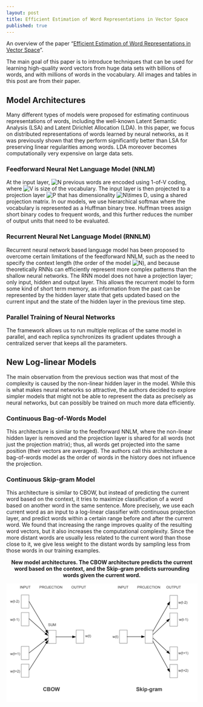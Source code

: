 ```yaml
---
layout: post
title: Efficient Estimation of Word Representations in Vector Space
published: true
---
```


An overview of the paper “[Efficient Estimation of Word Representations in Vector Space](https://arxiv.org/pdf/1301.3781.pdf)”.
<!--break-->
The main goal of this paper is to introduce techniques that can be used for learning high-quality word vectors from huge data sets with billions of words, and with millions of words in the vocabulary. All images and tables in this post are from their paper.

## Model Architectures

Many different types of models were proposed for estimating continuous representations of words, including the well-known Latent Semantic Analysis (LSA) and Latent Dirichlet Allocation (LDA). In this paper, we focus on distributed representations of words learned by neural networks, as it was previously shown that they perform significantly better than LSA for preserving linear regularities among words. LDA moreover becomes computationally very expensive on large data sets.

### Feedforward Neural Net Language Model (NNLM)

At the input layer, <img src="https://latex.codecogs.com/svg.latex?N" title="N" /> previous words are encoded using 1-of-V coding, where <img src="https://latex.codecogs.com/svg.latex?V" title="V" /> is size of the vocabulary. The input layer is then projected to a projection layer <img src="https://latex.codecogs.com/svg.latex?P" title="P" /> that has dimensionality <img src="https://latex.codecogs.com/svg.latex?N\times&space;D" title="N\times D" />, using a shared projection matrix. In our models, we use hierarchical softmax where the vocabulary is represented as a Huffman binary tree. Huffman trees assign short binary codes to frequent words, and this further reduces the number of output units that need to be evaluated.

### Recurrent Neural Net Language Model (RNNLM)

Recurrent neural network based language model has been proposed to overcome certain limitations of the feedforward NNLM, such as the need to specify the context length (the order of the model <img src="https://latex.codecogs.com/svg.latex?N" title="N" />), and because theoretically RNNs can efficiently represent more complex patterns than the shallow neural networks. The RNN model does not have a projection layer; only input, hidden and output layer. This allows the recurrent model to form some kind of short term memory, as information from the past can be represented by the hidden layer state that gets updated based on the current input and the state of the hidden layer in the previous time step.

### Parallel Training of Neural Networks

The framework allows us to run multiple replicas of the same model in parallel, and each replica synchronizes its gradient updates through a centralized server that keeps all the parameters.

## New Log-linear Models

The main observation from the previous section was that most of the complexity is caused by the non-linear hidden layer in the model. While this is what makes neural networks so attractive, the authors decided to explore simpler models that might not be able to represent the data as precisely as neural networks, but can possibly be trained on much more data efficiently.

### Continuous Bag-of-Words Model

This architecture is similar to the feedforward NNLM, where the non-linear hidden layer is removed and the projection layer is shared for all words (not just the projection matrix); thus, all words get projected into the same position (their vectors are averaged). The authors call this architecture a bag-of-words model as the order of words in the history does not influence the projection.

### Continuous Skip-gram Model

This architecture is similar to CBOW, but instead of predicting the current word based on the context, it tries to maximize classification of a word based on another word in the same sentence. More precisely, we use each current word as an input to a log-linear classifier with continuous projection layer, and predict words within a certain range before and after the current word. We found that increasing the range improves quality of the resulting word vectors, but it also increases the computational complexity. Since the more distant words are usually less related to the current word than those close to it, we give less weight to the distant words by sampling less from those words in our training examples.

<p align="center">
<b>New model architectures. The CBOW architecture predicts the current word based on the context, and the Skip-gram predicts surrounding words given the current word.</b>
</p>
<p align="center">
<img src="https://raw.githubusercontent.com/ramnathkumar181/ramnathkumar181.github.io/master/assets/Papers/2/Figure-3.png?raw=true" alt="Figure 3"/>
</p>
